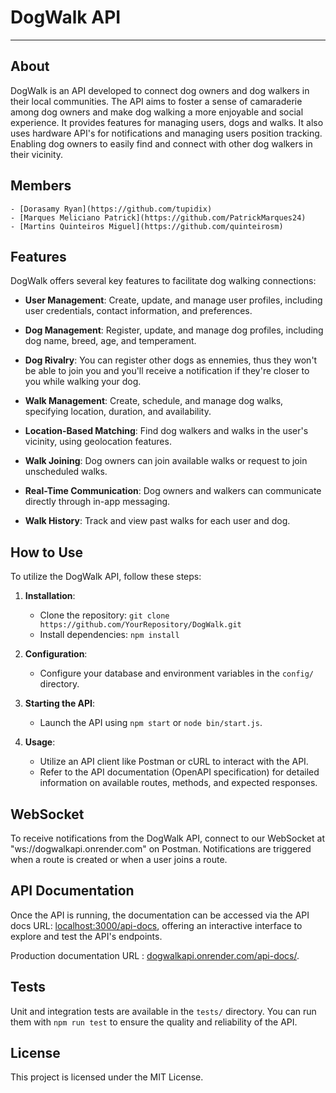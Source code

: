 # DogWalk API

---

## About

DogWalk is an API developed to connect dog owners and dog walkers in their local communities. The API aims to foster a sense of camaraderie among dog owners and make dog walking a more enjoyable and social experience. It provides features for managing users, dogs and walks. It also uses hardware API's for notifications and managing users position tracking.
Enabling dog owners to easily find and connect with other dog walkers in their vicinity.

## Members

    - [Dorasamy Ryan](https://github.com/tupidix)
    - [Marques Meliciano Patrick](https://github.com/PatrickMarques24)
    - [Martins Quinteiros Miguel](https://github.com/quinteirosm)

## Features

DogWalk offers several key features to facilitate dog walking connections:

- **User Management**: Create, update, and manage user profiles, including user credentials, contact information, and preferences.

- **Dog Management**: Register, update, and manage dog profiles, including dog name, breed, age, and temperament.

- **Dog Rivalry**: You can register other dogs as ennemies, thus they won't be able to join you and you'll receive a notification if they're closer to you while walking your dog.

- **Walk Management**: Create, schedule, and manage dog walks, specifying location, duration, and availability.

- **Location-Based Matching**: Find dog walkers and walks in the user's vicinity, using geolocation features.

- **Walk Joining**: Dog owners can join available walks or request to join unscheduled walks.

- **Real-Time Communication**: Dog owners and walkers can communicate directly through in-app messaging.

- **Walk History**: Track and view past walks for each user and dog.

## How to Use

To utilize the DogWalk API, follow these steps:

1. **Installation**:

   - Clone the repository: `git clone https://github.com/YourRepository/DogWalk.git`
   - Install dependencies: `npm install`

2. **Configuration**:

   - Configure your database and environment variables in the `config/` directory.

3. **Starting the API**:

   - Launch the API using `npm start` or `node bin/start.js`.

4. **Usage**:
   - Utilize an API client like Postman or cURL to interact with the API.
   - Refer to the API documentation (OpenAPI specification) for detailed information on available routes, methods, and expected responses.

## WebSocket

To receive notifications from the DogWalk API, connect to our WebSocket at "ws://dogwalkapi.onrender.com" on Postman. Notifications are triggered when a route is created or when a user joins a route.

## API Documentation

Once the API is running, the documentation can be accessed via the API docs URL: [localhost:3000/api-docs](http://localhost:3000/api-docs), offering an interactive interface to explore and test the API's endpoints.

Production documentation URL : [dogwalkapi.onrender.com/api-docs/](https://dogwalkapi.onrender.com/api-docs/).

## Tests

Unit and integration tests are available in the `tests/` directory. You can run them with `npm run test` to ensure the quality and reliability of the API.

## License

This project is licensed under the MIT License.
